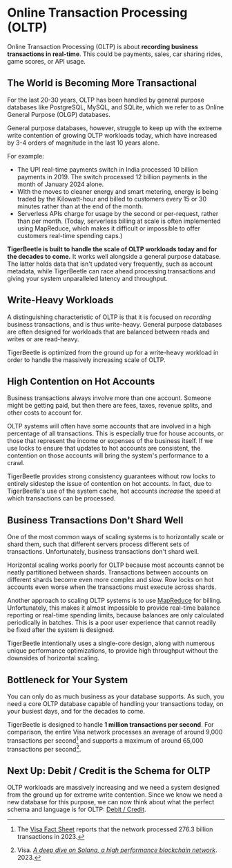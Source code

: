 # Online Transaction Processing (OLTP)

Online Transaction Processing (OLTP) is about **recording business transactions in real-time**. This
could be payments, sales, car sharing rides, game scores, or API usage.

## The World is Becoming More Transactional

For the last 20-30 years, OLTP has been handled by general purpose databases like PostgreSQL, MySQL,
and SQLite, which we refer to as Online General Purpose (OLGP) databases.

General purpose databases, however, struggle to keep up with the extreme write contention of growing
OLTP workloads today, which have increased by 3-4 orders of magnitude in the last 10 years alone.

For example:

- The UPI real-time payments switch in India processed 10 billion payments in 2019. The switch
  processed 12 billion payments in the month of January 2024 alone.
- With the moves to cleaner energy and smart metering, energy is being traded by the Kilowatt-hour
  and billed to customers every 15 or 30 minutes rather than at the end of the month.
- Serverless APIs charge for usage by the second or per-request, rather than per month. (Today,
  serverless billing at scale is often implemented using MapReduce, which makes it difficult or
  impossible to offer customers real-time spending caps.)

**TigerBeetle is built to handle the scale of OLTP workloads today and for the decades to come.** It
works well alongside a general purpose database. The latter holds data that isn't updated very
frequently, such as account metadata, while TigerBeetle can race ahead processing transactions and
giving your system unparalleled latency and throughput.

## Write-Heavy Workloads

A distinguishing characteristic of OLTP is that it is focused on _recording_ business transactions,
and is thus write-heavy. General purpose databases are often designed for workloads that are
balanced between reads and writes or are read-heavy.

TigerBeetle is optimized from the ground up for a write-heavy workload in order to handle the
massively increasing scale of OLTP.

## High Contention on Hot Accounts

Business transactions always involve more than one account. Someone might be getting paid, but then
there are fees, taxes, revenue splits, and other costs to account for.

OLTP systems will often have some accounts that are involved in a high percentage of all
transactions. This is especially true for house accounts, or those that represent the income or
expenses of the business itself. If we use locks to ensure that updates to hot accounts are
consistent, the contention on those accounts will bring the system's performance to a crawl.

TigerBeetle provides strong consistency guarantees without row locks to entirely sidestep the issue
of contention on hot accounts. In fact, due to TigerBeetle's use of the system cache, hot accounts
_increase_ the speed at which transactions can be processed.

## Business Transactions Don't Shard Well

One of the most common ways of scaling systems is to horizontally scale or shard them, such that
different servers process different sets of transactions. Unfortunately, business transactions don't
shard well.

Horizontal scaling works poorly for OLTP because most accounts cannot be neatly partitioned between
shards. Transactions between accounts on different shards become even more complex and slow. Row
locks on hot accounts even worse when the transactions must execute across shards.

Another approach to scaling OLTP systems is to use
[MapReduce](https://en.wikipedia.org/wiki/MapReduce) for billing. Unfortunately, this makes it
almost impossible to provide real-time balance reporting or real-time spending limits, because
balances are only calculated periodically in batches. This is a poor user experience that cannot
readily be fixed after the system is designed.

TigerBeetle intentionally uses a single-core design, along with numerous unique performance
optimizations, to provide high throughput without the downsides of horizontal scaling.

## Bottleneck for Your System

You can only do as much business as your database supports. As such, you need a core OLTP database
capable of handling your transactions today, on your busiest days, and for the decades to come.

TigerBeetle is designed to handle **1 million transactions per second**. For comparison, the entire
Visa network processes an average of around 9,000 transactions per second[^1] and supports a maximum
of around 65,000 transactions per second[^2].

[^1]:
    The
    [Visa Fact Sheet](https://usa.visa.com/dam/VCOM/global/about-visa/documents/aboutvisafactsheet.pdf)
    reports that the network processed 276.3 billion transactions in 2023.

[^2]:
    Visa.
    [_A deep dive on Solana, a high performance blockchain network_](https://usa.visa.com/solutions/crypto/deep-dive-on-solana.html). 2023.

## Next Up: Debit / Credit is the Schema for OLTP

OLTP workloads are massively increasing and we need a system designed from the ground up for extreme
write contention. Since we know we need a new database for this purpose, we can now think about what
the perfect schema and language is for OLTP: [Debit / Credit](./debit-credit.md).
